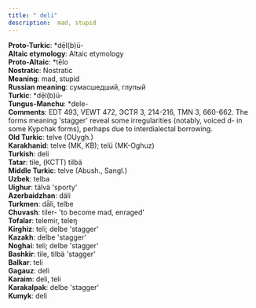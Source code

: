 ```yaml
---
title: " deli"
description:  mad, stupid
---
```


<strong>Proto-Turkic</strong>:  *dẹ̄l(b)ü-<br>
<strong>Altaic etymology</strong>:  Altaic etymology<br>
<strong> Proto-Altaic</strong>:  *tēlo<br>
<strong>Nostratic</strong>:  Nostratic<br>
<strong>Meaning</strong>:  mad, stupid<br>
<strong>Russian meaning</strong>:  сумасшедший, глупый<br>
<strong>Turkic</strong>:  *dẹ̄l(b)ü-<br>
<strong>Tungus-Manchu</strong>:  *dele-<br>
<strong>Comments</strong>:  EDT 493, VEWT 472, ЭСТЯ 3, 214-216, TMN 3, 660-662. The forms meaning 'stagger' reveal some irregularities (notably, voiced d- in some Kypchak forms), perhaps due to interdialectal borrowing.<br>
<strong>Old Turkic</strong>:  telve (OUygh.)<br>
<strong>Karakhanid</strong>:  telve (MK, KB); telü (MK-Oghuz)<br>
<strong>Turkish</strong>:  deli<br>
<strong>Tatar</strong>:  tile, (КСТТ) tilbä<br>
<strong>Middle Turkic</strong>:  telve (Abush., Sangl.)<br>
<strong>Uzbek</strong>:  telba<br>
<strong>Uighur</strong>:  tälvä 'sporty'<br>
<strong>Azerbaidzhan</strong>:  däli<br>
<strong>Turkmen</strong>:  dǟli, telbe<br>
<strong>Chuvash</strong>:  tiler- 'to become mad, enraged'<br>
<strong>Tofalar</strong>:  telemir, teleŋ<br>
<strong>Kirghiz</strong>:  teli; delbe 'stagger'<br>
<strong>Kazakh</strong>:  delbe 'stagger'<br>
<strong>Noghai</strong>:  teli; delbe 'stagger'<br>
<strong>Bashkir</strong>:  tile, tilbä 'stagger'<br>
<strong>Balkar</strong>:  teli<br>
<strong>Gagauz</strong>:  deli<br>
<strong>Karaim</strong>:  deli, teli<br>
<strong>Karakalpak</strong>:  delbe 'stagger'<br>
<strong>Kumyk</strong>:  deli<br>


